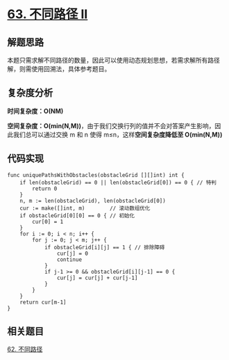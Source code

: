 # [63. 不同路径 II](https://leetcode-cn.com/problems/unique-paths-ii/)

## 解题思路

本题只需求解不同路径的数量，因此可以使用动态规划思想，若需求解所有路径解，则需使用回溯法，具体参考题目。

## 复杂度分析

**时间复杂度：O(NM)**

**空间复杂度：O(min(N,M))**，由于我们交换行列的值并不会对答案产生影响，因此我们总可以通过交换 m 和 n 使得 m≤n，这样**空间复杂度降低至 O(min(N,M))**

## 代码实现

```golang
func uniquePathsWithObstacles(obstacleGrid [][]int) int {
	if len(obstacleGrid) == 0 || len(obstacleGrid[0]) == 0 { // 特判
		return 0
	}
	n, m := len(obstacleGrid), len(obstacleGrid[0])
	cur := make([]int, m)        // 滚动数组优化
	if obstacleGrid[0][0] == 0 { // 初始化
		cur[0] = 1
	}
	for i := 0; i < n; i++ {
		for j := 0; j < m; j++ {
			if obstacleGrid[i][j] == 1 { // 排除障碍
				cur[j] = 0
				continue
			}
			if j-1 >= 0 && obstacleGrid[i][j-1] == 0 {
				cur[j] = cur[j] + cur[j-1]
			}
		}
	}
	return cur[m-1]
}
```

## 相关题目

[62. 不同路径](https://github.com/WTongStudio/LeetCode/blob/master/算法/动态规划/62.%20不同路径.md)